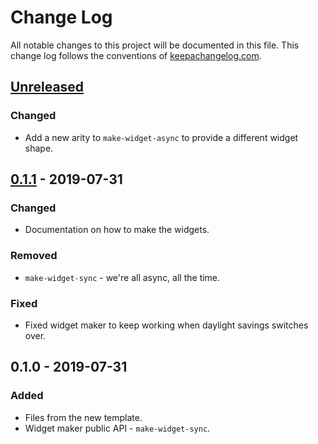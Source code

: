 # Change Log
All notable changes to this project will be documented in this file. This change log follows the conventions of [keepachangelog.com](http://keepachangelog.com/).

## [Unreleased]
### Changed
- Add a new arity to `make-widget-async` to provide a different widget shape.

## [0.1.1] - 2019-07-31
### Changed
- Documentation on how to make the widgets.

### Removed
- `make-widget-sync` - we're all async, all the time.

### Fixed
- Fixed widget maker to keep working when daylight savings switches over.

## 0.1.0 - 2019-07-31
### Added
- Files from the new template.
- Widget maker public API - `make-widget-sync`.

[Unreleased]: https://github.com/your-name/gfycat-api/compare/0.1.1...HEAD
[0.1.1]: https://github.com/your-name/gfycat-api/compare/0.1.0...0.1.1
